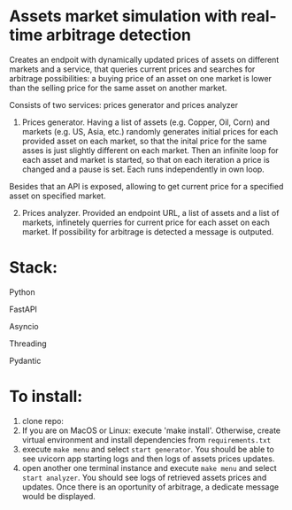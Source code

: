 # Assets market simulation with real-time arbitrage detection 

Creates an endpoit with dynamically updated prices of assets on different markets and a service, that queries current prices and searches for arbitrage possibilities: a buying price of an asset on one market is lower than the selling price for the same asset on another market.

Consists of two services: prices generator and prices analyzer

1. Prices generator.
Having a list of assets (e.g. Copper, Oil, Corn) and markets (e.g. US, Asia, etc.) randomly generates initial prices for each provided asset on each market, so that the inital price for the same asses is just slightly different on each market. 
Then an infinite loop for each asset and market is started, so that on each iteration a price is changed and a pause is set. Each runs independently in own loop.

Besides that an API is exposed, allowing to get current price for a specified asset on specified market.

2. Prices analyzer.
Provided an endpoint URL, a list of assets and a list of markets, infinetely querries for current price for each asset on each market. If possibility for arbitrage is detected  a message is outputed.


# Stack:

Python

FastAPI

Asyncio

Threading

Pydantic


# To install:

1. clone repo: 
2. If you are on MacOS or Linux: execute 'make install'. Otherwise, create virtual environment and install dependencies from `requirements.txt`
3. execute `make menu` and select `start generator`. You should be able to see uvicorn app starting logs and then logs of assets prices updates. 
4. open another one terminal instance and execute `make menu` and select `start analyzer`. You should see logs of retrieved assets prices and updates. Once there is an oportunity of arbitrage, a dedicate message would be displayed. 
